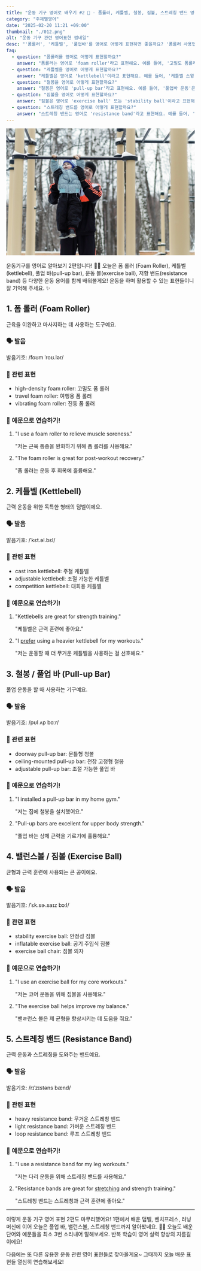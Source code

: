 ```yaml
---
title: "운동 기구 영어로 배우기 #2 💪 - 폼롤러, 케틀벨, 철봉, 짐볼, 스트레칭 밴드 영어로"
category: "주제별영어"
date: "2025-02-20 11:21 +09:00"
thumbnail: "./012.png"
alt: "운동 기구 관련 영어표현 썸네일"
desc: "'폼롤러', '케틀벨', '풀업바'를 영어로 어떻게 표현하면 좋을까요? '폼롤러 사용법', '케틀벨 운동', '풀업바 운동' 등을 영어로 표현하는 법을 배워봅시다. 다양한 예문을 통해서 연습하고 본인의 표현으로 만들어 보세요."
faq:
  - question: "폼롤러를 영어로 어떻게 표현할까요?"
    answer: "폼롤러는 영어로 'foam roller'라고 표현해요. 예를 들어, '고밀도 폼롤러'는 'high-density foam roller'라고 말할 수 있어요."
  - question: "케틀벨을 영어로 어떻게 표현할까요?"
    answer: "케틀벨은 영어로 'kettlebell'이라고 표현해요. 예를 들어, '케틀벨 스윙'은 'kettlebell swing'이라고 말할 수 있어요."
  - question: "철봉을 영어로 어떻게 표현할까요?"
    answer: "철봉은 영어로 'pull-up bar'라고 표현해요. 예를 들어, '풀업바 운동'은 'pull-up bar exercise'라고 말할 수 있어요."
  - question: "짐볼을 영어로 어떻게 표현할까요?"
    answer: "짐볼은 영어로 'exercise ball' 또는 'stability ball'이라고 표현해요. 예를 들어, '짐볼 운동'은 'exercise ball workout'이라고 말할 수 있어요."
  - question: "스트레칭 밴드를 영어로 어떻게 표현할까요?"
    answer: "스트레칭 밴드는 영어로 'resistance band'라고 표현해요. 예를 들어, '스트레칭 밴드 운동'은 'resistance band exercise'라고 말할 수 있어요."
---
```


![철봉하는 아빠와 아이](./012-1.jpg)

운동기구를 영어로 알아보기 2편입니다! 🏋️‍♂️ 오늘은 폼 롤러 (Foam Roller), 케틀벨(kettlebell), 풀업 바(pull-up bar), 운동 볼(exercise ball), 저항 밴드(resistance band) 등 다양한 운동 용어를 함께 배워볼게요! 운동을 하며 활용할 수 있는 표현들이니 잘 기억해 주세요. ✨

<script async src="https://pagead2.googlesyndication.com/pagead/js/adsbygoogle.js?client=ca-pub-1465612013356152"
     crossorigin="anonymous"></script>
<!-- engple-horizontal-ad -->

<ins class="adsbygoogle"
     style="display:block"
     data-ad-client="ca-pub-1465612013356152"
     data-ad-slot="2106896038"
     data-ad-format="auto"
     data-full-width-responsive="true"></ins>

<script>
     (adsbygoogle = window.adsbygoogle || []).push({});
</script>

## 1. 폼 롤러 (Foam Roller)

근육을 이완하고 마사지하는 데 사용하는 도구예요.

### 🗣️ 발음

<span data-pronunciation="foam roller">발음기호: /foʊm ˈroʊ.lər/</span>

### 💭 관련 표현

- high-density foam roller: 고밀도 폼 롤러
- travel foam roller: 여행용 폼 롤러
- vibrating foam roller: 진동 폼 롤러

### 📝 예문으로 연습하기!

1. "I use a foam roller to relieve muscle soreness."

   "저는 근육 통증을 완화하기 위해 폼 롤러를 사용해요."

2. "The foam roller is great for post-workout recovery."

   "폼 롤러는 운동 후 회복에 훌륭해요."

## 2. 케틀벨 (Kettlebell)

근력 운동을 위한 독특한 형태의 덤벨이에요.

### 🗣️ 발음

<span data-pronunciation="kettlebell">발음기호: /ˈkɛt.əl.bɛl/</span>

### 💭 관련 표현

- cast iron kettlebell: 주철 케틀벨
- adjustable kettlebell: 조절 가능한 케틀벨
- competition kettlebell: 대회용 케틀벨

### 📝 예문으로 연습하기!

1. "Kettlebells are great for strength training."

   "케틀벨은 근력 훈련에 좋아요."

2. "I [prefer](/blog/in-english/191.prefer/) using a heavier kettlebell for my workouts."

   "저는 운동할 때 더 무거운 케틀벨을 사용하는 걸 선호해요."

## 3. 철봉 / 풀업 바 (Pull-up Bar)

풀업 운동을 할 때 사용하는 기구예요.

### 🗣️ 발음

<span data-pronunciation="pull-up bar">발음기호: /pʊl ʌp bɑːr/</span>

### 💭 관련 표현

- doorway pull-up bar: 문틀형 청볼
- ceiling-mounted pull-up bar: 천장 고정형 철봉
- adjustable pull-up bar: 조절 가능한 풀업 바

### 📝 예문으로 연습하기!

1. "I installed a pull-up bar in my home gym."

   "저는 집에 철봉을 설치했어요."

2. "Pull-up bars are excellent for upper body strength."

   "풀업 바는 상체 근력을 기르기에 훌륭해요."

## 4. 밸런스볼 / 짐볼 (Exercise Ball)

균형과 근력 훈련에 사용되는 큰 공이에요.

### 🗣️ 발음

<span data-pronunciation="exercise ball">발음기호: /ˈɛk.sɚ.saɪz bɔːl/</span>

### 💭 관련 표현

- stability exercise ball: 안정성 짐볼
- inflatable exercise ball: 공기 주입식 짐볼
- exercise ball chair: 짐볼 의자

### 📝 예문으로 연습하기!

1. "I use an exercise ball for my core workouts."

   "저는 코어 운동을 위해 짐볼을 사용해요."

2. "The exercise ball helps improve my balance."

   "밴ㄹ런스 볼은 제 균형을 향상시키는 데 도움을 줘요."

## 5. 스트레칭 밴드 (Resistance Band)

근력 운동과 스트레칭을 도와주는 밴드예요.

### 🗣️ 발음

<span data-pronunciation="resistance band">발음기호: /rɪˈzɪstəns bænd/</span>

### 💭 관련 표현

- heavy resistance band: 무거운 스트레칭 밴드
- light resistance band: 가벼운 스트레칭 밴드
- loop resistance band: 루프 스트레칭 밴드

### 📝 예문으로 연습하기!

1. "I use a resistance band for my leg workouts."

   "저는 다리 운동을 위해 스트레칭 밴드를 사용해요."

2. "Resistance bands are great for <a href="/blog/topic/014/#2-%EC%8A%A4%ED%8A%B8%EB%A0%88%EC%B9%AD-stretch">stretching</a> and strength training."

   "스트레칭 밴드는 스트레칭과 근력 훈련에 좋아요."

---

이렇게 운동 기구 영어 표현 2편도 마무리했어요! 1편에서 배운 덤벨, 벤치프레스, 러닝머신에 이어 오늘은 풀업 바, 밸런스볼, 스트레칭 밴드까지 알아봤네요. 🏋️‍♀️ 오늘도 배운 단어와 예문들을 최소 3번 소리내어 말해보세요. 반복 학습이 영어 실력 향상의 지름길이에요!

다음에는 또 다른 유용한 운동 관련 영어 표현들로 찾아올게요~ 그때까지 오늘 배운 표현들 열심히 연습해보세요!
